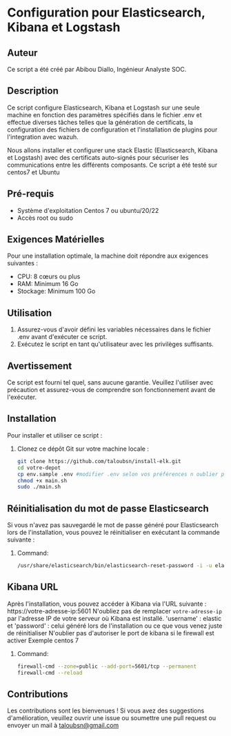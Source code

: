 # Configuration pour Elasticsearch, Kibana et Logstash

## Auteur
Ce script a été créé par Abibou Diallo, Ingénieur Analyste SOC.

## Description

Ce script configure Elasticsearch, Kibana et Logstash sur une seule machine en fonction des paramètres spécifiés dans le fichier .env et effectue diverses tâches telles que la génération de certificats, la configuration des fichiers de configuration et l'installation de plugins pour l'integration avec wazuh.

Nous allons installer et configurer une stack Elastic (Elasticsearch, Kibana et Logstash) avec des certificats auto-signés pour sécuriser les communications entre les différents composants.
Ce script a été testé sur centos7 et Ubuntu

## Pré-requis
- Système d'exploitation Centos 7 ou ubuntu/20/22
- Accès root ou sudo

## Exigences Matérielles
Pour une installation optimale, la machine doit répondre aux exigences suivantes :
- CPU: 8 cœurs ou plus
- RAM: Minimum 16 Go
- Stockage: Minimum 100 Go

## Utilisation
1. Assurez-vous d'avoir défini les variables nécessaires dans le fichier .env avant d'exécuter ce script.
2. Exécutez le script en tant qu'utilisateur avec les privilèges suffisants.


## Avertissement
Ce script est fourni tel quel, sans aucune garantie. Veuillez l'utiliser avec précaution et assurez-vous de comprendre son fonctionnement avant de l'exécuter.

## Installation
Pour installer et utiliser ce script :
1. Clonez ce dépôt Git sur votre machine locale :
   ```bash
   git clone https://github.com/taloubsn/install-elk.git
   cd votre-depot
   cp env.sample .env #modifier .env selon vos préférences n oublier pas de modifier la valeur IP_ADDRESS à celle de votre machine
   chmod +x main.sh
   sudo ./main.sh

## Réinitialisation du mot de passe Elasticsearch

Si vous n'avez pas sauvegardé le mot de passe généré pour Elasticsearch lors de l'installation, vous pouvez le réinitialiser en exécutant la commande suivante :
1. Command:
   ```bash
   /usr/share/elasticsearch/bin/elasticsearch-reset-password -i -u elastic --url https://ip_address:http_port


## Kibana URL
Après l'installation, vous pouvez accéder à Kibana via l'URL suivante : https://votre-adresse-ip:5601
N'oubliez pas de remplacer `votre-adresse-ip` par l'adresse IP de votre serveur où Kibana est installé. 'username' : elastic et 'password' : celui généré lors de l'installation ou ce que vous venez juste de réinitialiser
N'oublier pas d'autoriser le port de kibana si le firewall est activer
Exemple centos 7 
1. Command:
   ```bash
   firewall-cmd --zone=public --add-port=5601/tcp --permanent
   firewall-cmd --reload

## Contributions
Les contributions sont les bienvenues ! Si vous avez des suggestions d'amélioration, veuillez ouvrir une 
issue ou soumettre une pull request ou envoyer un mail à taloubsn@gmail.com

